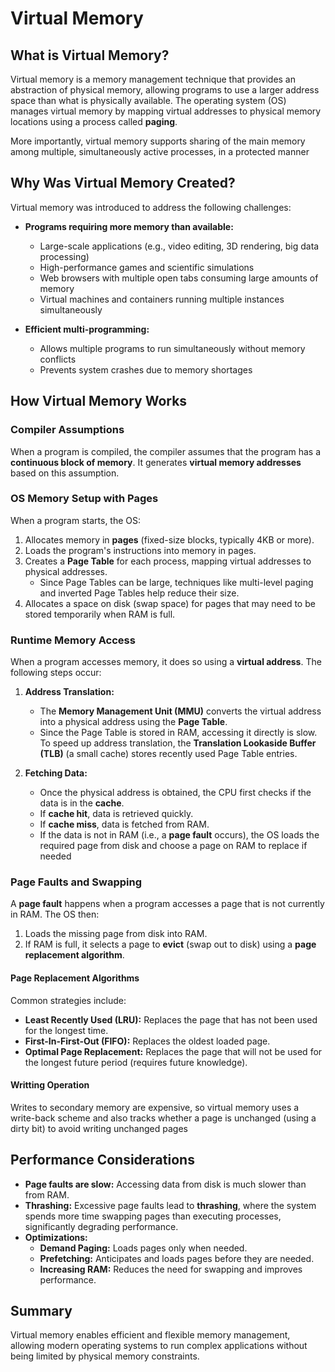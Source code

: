 # Virtual Memory

## What is Virtual Memory?
Virtual memory is a memory management technique that provides an abstraction of physical memory, allowing programs to use a larger address space than what is physically available. The operating system (OS) manages virtual memory by mapping virtual addresses to physical memory locations using a process called **paging**.

More importantly, virtual memory supports sharing of the main memory among multiple, simultaneously active processes, in a protected manner

## Why Was Virtual Memory Created?
Virtual memory was introduced to address the following challenges:

- **Programs requiring more memory than available:**
  - Large-scale applications (e.g., video editing, 3D rendering, big data processing)
  - High-performance games and scientific simulations
  - Web browsers with multiple open tabs consuming large amounts of memory
  - Virtual machines and containers running multiple instances simultaneously

- **Efficient multi-programming:**
  - Allows multiple programs to run simultaneously without memory conflicts
  - Prevents system crashes due to memory shortages

## How Virtual Memory Works

### Compiler Assumptions
When a program is compiled, the compiler assumes that the program has a **continuous block of memory**. It generates **virtual memory addresses** based on this assumption.

### OS Memory Setup with Pages
When a program starts, the OS:
1. Allocates memory in **pages** (fixed-size blocks, typically 4KB or more).
2. Loads the program's instructions into memory in pages.
3. Creates a **Page Table** for each process, mapping virtual addresses to physical addresses.
   - Since Page Tables can be large, techniques like multi-level paging and inverted Page Tables help reduce their size.
4. Allocates a space on disk (swap space) for pages that may need to be stored temporarily when RAM is full.

### Runtime Memory Access
When a program accesses memory, it does so using a **virtual address**. The following steps occur:

1. **Address Translation:**
   - The **Memory Management Unit (MMU)** converts the virtual address into a physical address using the **Page Table**.
   - Since the Page Table is stored in RAM, accessing it directly is slow. To speed up address translation, the **Translation Lookaside Buffer (TLB)** (a small cache) stores recently used Page Table entries.

2. **Fetching Data:**
   - Once the physical address is obtained, the CPU first checks if the data is in the **cache**.
   - If **cache hit**, data is retrieved quickly.
   - If **cache miss**, data is fetched from RAM.
   - If the data is not in RAM (i.e., a **page fault** occurs), the OS loads the required page from disk and choose a page on RAM to replace if needed

### Page Faults and Swapping
A **page fault** happens when a program accesses a page that is not currently in RAM. The OS then:
1. Loads the missing page from disk into RAM.
2. If RAM is full, it selects a page to **evict** (swap out to disk) using a **page replacement algorithm**.

#### Page Replacement Algorithms
Common strategies include:
- **Least Recently Used (LRU):** Replaces the page that has not been used for the longest time.
- **First-In-First-Out (FIFO):** Replaces the oldest loaded page.
- **Optimal Page Replacement:** Replaces the page that will not be used for the longest future period (requires future knowledge).

#### Writting Operation
Writes to secondary memory are expensive, so virtual memory uses a write-back scheme and also tracks whether a page is unchanged (using a dirty bit) to avoid writing unchanged pages

## Performance Considerations
- **Page faults are slow:** Accessing data from disk is much slower than from RAM.
- **Thrashing:** Excessive page faults lead to **thrashing**, where the system spends more time swapping pages than executing processes, significantly degrading performance.
- **Optimizations:**
  - **Demand Paging:** Loads pages only when needed.
  - **Prefetching:** Anticipates and loads pages before they are needed.
  - **Increasing RAM:** Reduces the need for swapping and improves performance.

## Summary
Virtual memory enables efficient and flexible memory management, allowing modern operating systems to run complex applications without being limited by physical memory constraints.

